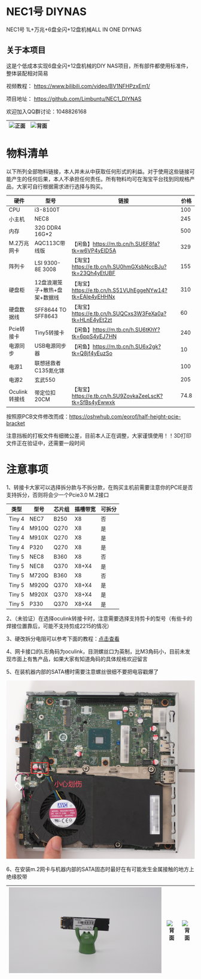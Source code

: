 # NEC1号 DIYNAS

NEC1号 1L+万兆+6盘全闪+12盘机械ALL IN ONE DIYNAS

## 关于本项目

这是个低成本实现6盘全闪+12盘机械的DIY NAS项目，所有部件都使用标准件，整体装配相对简易

视频教程： https://www.bilibili.com/video/BV1NFHPzxEm1/

项目地址： https://github.com/Limbuntu/NEC1_DIYNAS

欢迎加入QQ群讨论：1048826168

| ![正面](/image/DSC01610.jpg) | ![背面](/image/DSC01613.JPG) |
| ---------------------------- | ---------------------------- |

# 物料清单

以下所列全部物料链接，本人并未从中获取任何形式的利益。对于使用这些链接可能产生的任何后果，本人不承担任何责任。所有物料均可在淘宝平台找到同规格产品，大家可自行根据需求进行选择与购买。

| 硬件          | 型号                          | 链接                                                      | 价格 |
| ------------- | ----------------------------- | --------------------------------------------------------- | ---- |
| CPU           | i3-8100T                      |                                                           | 100  |
| 小主机        | NEC8                          |                                                           | 245  |
| 内存          | 32G DDR4 16G*2                |                                                           | 500  |
| M.2万兆网卡   | AQC113C带线版                 | 【闲鱼】https://m.tb.cn/h.SU6F8fa?tk=w6VP4yEID5A          | 329  |
| 阵列卡        | LSI 9300-8E 3008              | 【淘宝】 https://e.tb.cn/h.SU0hmGXsbNccBJu?tk=23Qh4yEtUBF | 155  |
| 硬盘柜        | 12盘浪潮笼子+散热+盘架+数据线 | 【淘宝】 https://e.tb.cn/h.S51VUhEggeNYw14?tk=EAIe4yEHHNx | 310  |
| 硬盘数据线    | SFF8644 TO SFF8643            | 【淘宝】 https://e.tb.cn/h.SUQCxs3W3FeXa0a?tk=HLnE4yEt2zt | 60   |
| Pcie转接卡    | Tiny5转接卡                   | 【闲鱼】https://m.tb.cn/h.SU6tKhY?tk=6ppS4yEJ7HN          | 240  |
| 电源同步      | USB电源同步器                 | 【闲鱼】https://m.tb.cn/h.SU6x2gk?tk=Q8jf4yEuzSo          | 10   |
| 电源1         | 联想拯救者C135氮化镓          |                                                           | 100  |
| 电源2         | 玄武550                       |                                                           | 205  |
| Oculink转接线 | 带定位扣20CM                  | 【淘宝】 https://e.tb.cn/h.SU9ZovkaZeeLscK?tk=SfBs4yEwwxk | 74.8 |

按照原PCB文件修改而成：https://oshwhub.com/eorof/half-height-pcie-bracket

注意挡板的打板文件有细微公差，目前本人正在调整，大家谨慎使用！！3D打印文件正在验证中，还需要一段时间

# 注意事项

1、转接卡大家可以选择拆分款与不拆分款，在购买主机前需要注意你的PCIE是否支持拆分，否则将会少一个Pcie3.0 M.2接口

| 类型   | 型号  | 芯片组 | 插槽带宽 | 可拆分 |
| ------ | ----- | ------ | -------- | ------ |
| Tiny 4 | NEC7  | B250   | X8       | 否     |
| Tiny 4 | M910Q | Q270   | X8       | 是     |
| Tiny 4 | M910X | Q270   | X8       | 是     |
| Tiny 4 | P320  | Q270   | X8       | 是     |
| Tiny 5 | NEC8  | B360   | X8       | 否     |
| Tiny 5 | NEC8  | Q370   | X8+X4    | 是     |
| Tiny 5 | M720Q | B360   | X8       | 否     |
| Tiny 5 | M920Q | Q370   | X8+X4    | 是     |
| Tiny 5 | M920X | Q370   | X8+X4    | 是     |
| Tiny 5 | P330  | Q370   | X8+X4    | 是     |

2、（未验证）在选择oculink转接卡时，注意需要选择支持剪卡的型号（有些卡的焊接位置靠后，可能不支持剪成2215的情况）

3、硬改拆分电阻可以参考下面的教程：[点击查看](https://www.bilibili.com/opus/1000770226584813586)

4、网卡接口的L形角码为oculink，目测螺丝口为英制，比M3角码小，目前未发现市面上有售产品，如果大家有知道角码的具体规格欢迎留言

5、在装机器内部的SATA槽时需要注意螺丝很细不要把电容戳爆了

![a0476696-154c-4288-84f5-469efed57d4f](/image/a0476696-154c-4288-84f5-469efed57d4f.png)

6、在安装m.2网卡与机器内部的SATA固态时最好在有可能发生金属接触的地方上绝缘胶带

| ![正面](/image/20251002-174700.png) | ![背面](/image/20251002-174739.png) | ![背面](/image/20251002-174619.png) |
| ----------------------------------- | ----------------------------------- | ----------------------------------- |


